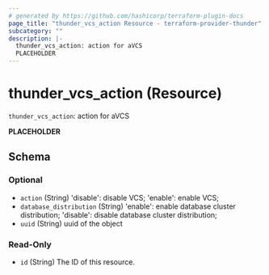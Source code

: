 ```yaml
---
# generated by https://github.com/hashicorp/terraform-plugin-docs
page_title: "thunder_vcs_action Resource - terraform-provider-thunder"
subcategory: ""
description: |-
  thunder_vcs_action: action for aVCS
  PLACEHOLDER
---
```


# thunder_vcs_action (Resource)

`thunder_vcs_action`: action for aVCS

__PLACEHOLDER__



<!-- schema generated by tfplugindocs -->
## Schema

### Optional

- `action` (String) 'disable': disable VCS; 'enable': enable VCS;
- `database_distribution` (String) 'enable': enable database cluster distribution; 'disable': disable database cluster distribution;
- `uuid` (String) uuid of the object

### Read-Only

- `id` (String) The ID of this resource.


